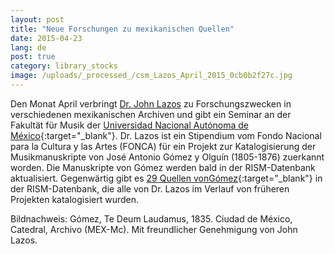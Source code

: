 ```yaml
---
layout: post
title: "Neue Forschungen zu mexikanischen Quellen"
date: 2015-04-23
lang: de
post: true
category: library_stocks
image: /uploads/_processed_/csm_Lazos_April_2015_0cb0b2f27c.jpg
---
```



Den Monat April verbringt [Dr. John Lazos](/de/workgroups/mexico-dr-john-g-lazos.html) zu Forschungszwecken in verschiedenen mexikanischen Archiven und gibt ein Seminar an der Fakultät für Musik der [Universidad Nacional Autónoma de México](http://www.fam.unam.mx/){:target="_blank"}. Dr. Lazos ist ein Stipendium vom Fondo Nacional para la Cultura y las Artes (FONCA) für ein Projekt zur Katalogisierung der Musikmanuskripte von José Antonio Gómez y Olguín (1805-1876) zuerkannt worden. Die Manuskripte von Gómez werden bald in der RISM-Datenbank aktualisiert. Gegenwärtig gibt es [29 Quellen vonGómez](https://opac.rism.info/search?View=rism&author=gomez+y+olguin){:target="_blank"} in der RISM-Datenbank, die alle von Dr. Lazos im Verlauf von früheren Projekten katalogisiert wurden.





Bildnachweis: Gómez, Te Deum Laudamus, 1835. Ciudad de México, Catedral, Archivo (MEX-Mc). Mit freundlicher Genehmigung von John Lazos.





<script type="text/javascript">var switchTo5x=true;</script><script type="text/javascript" src="http://w.sharethis.com/button/buttons.js"></script><script type="text/javascript">stLight.options({publisher: "9b601438-1ce1-49d8-bfd7-9cff5df54c17", doNotHash: false, doNotCopy: false, hashAddressBar: false});</script>